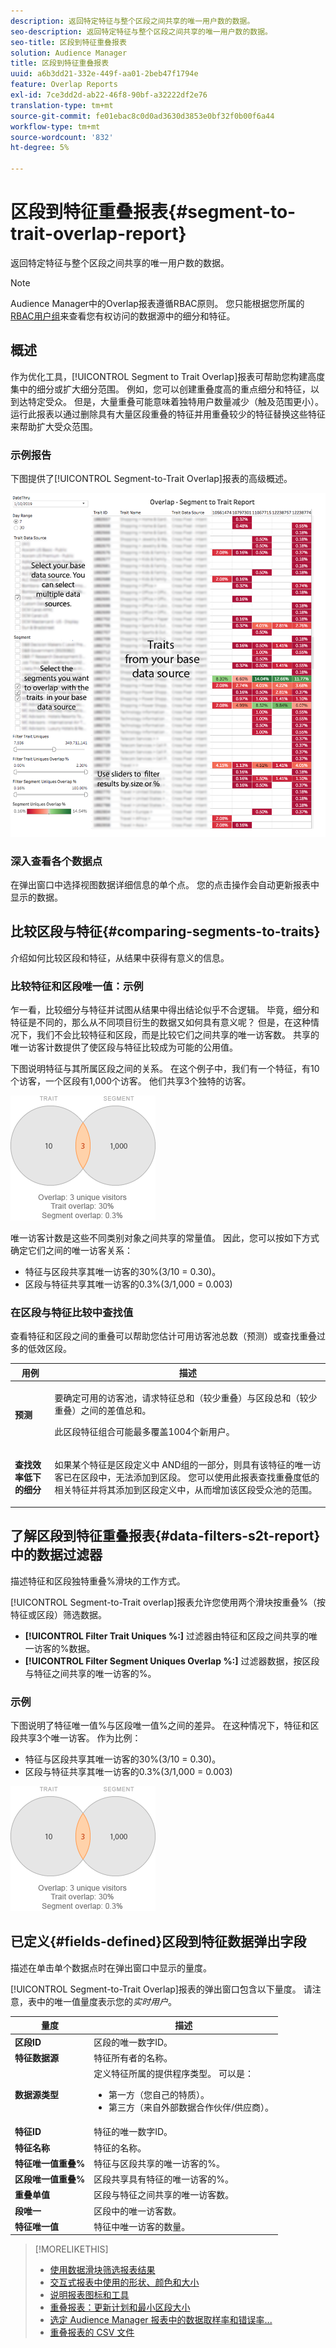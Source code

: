 ```yaml
---
description: 返回特定特征与整个区段之间共享的唯一用户数的数据。
seo-description: 返回特定特征与整个区段之间共享的唯一用户数的数据。
seo-title: 区段到特征重叠报表
solution: Audience Manager
title: 区段到特征重叠报表
uuid: a6b3dd21-332e-449f-aa01-2beb47f1794e
feature: Overlap Reports
exl-id: 7ce3dd2d-ab22-46f8-90bf-a32222df2e76
translation-type: tm+mt
source-git-commit: fe01ebac8c0d0ad3630d3853e0bf32f0b00f6a44
workflow-type: tm+mt
source-wordcount: '832'
ht-degree: 5%

---
```


# 区段到特征重叠报表{#segment-to-trait-overlap-report}

返回特定特征与整个区段之间共享的唯一用户数的数据。

>[!NOTE]
>
>Audience Manager中的Overlap报表遵循RBAC原则。 您只能根据您所属的[RBAC用户组](/help/using/features/administration/administration-overview.md)来查看您有权访问的数据源中的细分和特征。

<!-- 

c_segment_trait_overlap.xml

 -->

## 概述

作为优化工具，[!UICONTROL Segment to Trait Overlap]报表可帮助您构建高度集中的细分或扩大细分范围。 例如，您可以创建重叠度高的重点细分和特征，以到达特定受众。 但是，大量重叠可能意味着独特用户数量减少（触及范围更小）。 运行此报表以通过删除具有大量区段重叠的特征并用重叠较少的特征替换这些特征来帮助扩大受众范围。

### 示例报告

下图提供了[!UICONTROL Segment-to-Trait Overlap]报表的高级概述。

![](assets/segment-to-trait-overlap.png)

### 深入查看各个数据点

在弹出窗口中选择视图数据详细信息的单个点。 您的点击操作会自动更新报表中显示的数据。

## 比较区段与特征{#comparing-segments-to-traits}

介绍如何比较区段和特征，从结果中获得有意义的信息。

<!-- 

c_compare_s2t.xml

 -->

### 比较特征和区段唯一值：示例

乍一看，比较细分与特征并试图从结果中得出结论似乎不合逻辑。 毕竟，细分和特征是不同的，那么从不同项目衍生的数据又如何具有意义呢？ 但是，在这种情况下，我们不会比较特征和区段，而是比较它们之间共享的唯一访客数。 共享的唯一访客计数提供了使区段与特征比较成为可能的公用值。

下图说明特征与其所属区段之间的关系。 在这个例子中，我们有一个特征，有10个访客，一个区段有1,000个访客。 他们共享3个独特的访客。

![](assets/s2t.png)

唯一访客计数是这些不同类别对象之间共享的常量值。 因此，您可以按如下方式确定它们之间的唯一访客关系：

* 特征与区段共享其唯一访客的30%(3/10 = 0.30)。
* 区段与特征共享其唯一访客的0.3%(3/1,000 = 0.003)

### 在区段与特征比较中查找值

查看特征和区段之间的重叠可以帮助您估计可用访客池总数（预测）或查找重叠过多的低效区段。

<table id="table_5B211EF95216426299EB20253A5A9C1B"> 
 <thead> 
  <tr> 
   <th colname="col1" class="entry"> 用例 </th> 
   <th colname="col2" class="entry"> 描述 </th> 
  </tr>
 </thead>
 <tbody> 
  <tr> 
   <td colname="col1"><b>预测</b> </td> 
   <td colname="col2"> <p>要确定可用的访客池，请求特征总和（较少重叠）与区段总和（较少重叠）之间的差值总和。 </p> <p>此区段特征组合可能最多覆盖1004个新用户。 </p> </td> 
  </tr> 
  <tr> 
   <td colname="col1"><b>查找效率低下的细分</b> </td> 
   <td colname="col2"> <p>如果某个特征是区段定义中<span class="wintitle"> AND</span>组的一部分，则具有该特征的唯一访客已在区段中，无法添加到区段。 您可以使用此报表查找重叠度低的相关特征并将其添加到区段定义中，从而增加该区段受众池的范围。 </p> </td> 
  </tr> 
 </tbody> 
</table>

## 了解区段到特征重叠报表{#data-filters-s2t-report}中的数据过滤器

描述特征和区段独特重叠%滑块的工作方式。

<!-- 

r_s2t_sliders.xml

 -->

[!UICONTROL Segment-to-Trait overlap]报表允许您使用两个滑块按重叠%（按特征或区段）筛选数据。

* **[!UICONTROL Filter Trait Uniques %:]** 过滤器由特征和区段之间共享的唯一访客的%数据。
* **[!UICONTROL Filter Segment Uniques Overlap %:]** 过滤器数据，按区段与特征之间共享的唯一访客的%。

### 示例

下图说明了特征唯一值%与区段唯一值%之间的差异。 在这种情况下，特征和区段共享3个唯一访客。 作为比例：

* 特征与区段共享其唯一访客的30%(3/10 = 0.30)。
* 区段与特征共享其唯一访客的0.3%(3/1,000 = 0.003)

![](assets/s2t.png)

## 已定义{#fields-defined}区段到特征数据弹出字段

描述在单击单个数据点时在弹出窗口中显示的量度。

<!-- 

r_s2t_data_pop.xml

 -->

[!UICONTROL Segment-to-Trait Overlap]报表的弹出窗口包含以下量度。 请注意，表中的唯一值量度表示您的&#x200B;*实时用户*。

<table id="table_4AF72754276242FFB11543635B43AD90"> 
 <thead> 
  <tr> 
   <th colname="col1" class="entry"> 量度 </th> 
   <th colname="col2" class="entry"> 描述 </th> 
  </tr>
 </thead>
 <tbody> 
  <tr> 
   <td colname="col1"><b><span class="wintitle"> 区段ID</span></b> </td> 
   <td colname="col2"> 区段的唯一数字ID。 </td> 
  </tr> 
  <tr> 
   <td colname="col1"><b><span class="wintitle"> 特征数据源  </span></b> </td> 
   <td colname="col2"> 特征所有者的名称。 </td> 
  </tr> 
  <tr> 
   <td colname="col1"><b><span class="wintitle"> 数据源类型</span></b> </td> 
   <td colname="col2">定义特征所属的提供程序类型。 可以是： 
    <ul id="ul_0477C04A33FD4F5D998B98984E6554D3"> 
     <li id="li_50FCA48EDB5843AB8FB6C34ED2C0067D">第一方（您自己的特质）。 </li> 
     <li id="li_4F6148EDAEFE43FA8D505944E9FE3855">第三方（来自外部数据合作伙伴/供应商）。 </li> 
    </ul> </td> 
  </tr> 
  <tr> 
   <td colname="col1"><b><span class="wintitle"> 特征ID</span></b> </td> 
   <td colname="col2"> 特征的唯一数字ID。 </td> 
  </tr> 
  <tr> 
   <td colname="col1"><b><span class="wintitle"> 特征名称</span></b> </td> 
   <td colname="col2"> 特征的名称。 </td> 
  </tr> 
  <tr> 
   <td colname="col1"><b><span class="wintitle"> 特征唯一值重叠%</span></b> </td> 
   <td colname="col2"> 特征与区段共享的唯一访客的%。 </td> 
  </tr> 
  <tr> 
   <td colname="col1"><b><span class="wintitle"> 区段唯一值重叠%</span></b> </td> 
   <td colname="col2"> 区段共享具有特征的唯一访客的%。 </td> 
  </tr> 
  <tr> 
   <td colname="col1"><b><span class="wintitle"> 重叠单值</span></b> </td> 
   <td colname="col2"> 区段与特征之间共享的唯一访客数。 </td> 
  </tr> 
  <tr> 
   <td colname="col1"><b><span class="wintitle"> 段唯一</span></b> </td> 
   <td colname="col2"> 区段中的唯一访客数。 </td> 
  </tr> 
  <tr> 
   <td colname="col1"><b><span class="wintitle"> 特征唯一值</span></b> </td> 
   <td colname="col2"> 特征中唯一访客的数量。 </td> 
  </tr> 
 </tbody> 
</table>

>[!MORELIKETHIS]
>
>* [使用数据滑块筛选报表结果](../../reporting/dynamic-reports/data-sliders.md)
>* [交互式报表中使用的形状、颜色和大小](../../reporting/dynamic-reports/interactive-report-technology.md#shapes-colors-sizes)
>* [说明报表图标和工具](../../reporting/dynamic-reports/interactive-report-technology.md#icons-tools-explained)
>* [重叠报表：更新计划和最小区段大小](../../reporting/dynamic-reports/overlap-minimum-segment-size.md)
>* [选定 Audience Manager 报表中的数据取样率和错误率...](../../reporting/report-sampling.md)
>* [重叠报表的 CSV 文件](../../reporting/dynamic-reports/overlap-csv-files.md)

